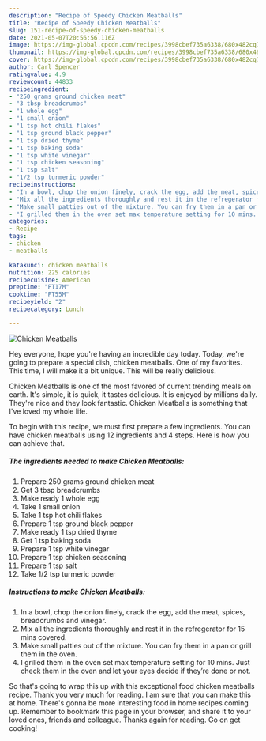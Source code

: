 ```yaml
---
description: "Recipe of Speedy Chicken Meatballs"
title: "Recipe of Speedy Chicken Meatballs"
slug: 151-recipe-of-speedy-chicken-meatballs
date: 2021-05-07T20:56:56.116Z
image: https://img-global.cpcdn.com/recipes/3998cbef735a6338/680x482cq70/chicken-meatballs-recipe-main-photo.jpg
thumbnail: https://img-global.cpcdn.com/recipes/3998cbef735a6338/680x482cq70/chicken-meatballs-recipe-main-photo.jpg
cover: https://img-global.cpcdn.com/recipes/3998cbef735a6338/680x482cq70/chicken-meatballs-recipe-main-photo.jpg
author: Carl Spencer
ratingvalue: 4.9
reviewcount: 44833
recipeingredient:
- "250 grams ground chicken meat"
- "3 tbsp breadcrumbs"
- "1 whole egg"
- "1 small onion"
- "1 tsp hot chili flakes"
- "1 tsp ground black pepper"
- "1 tsp dried thyme"
- "1 tsp baking soda"
- "1 tsp white vinegar"
- "1 tsp chicken seasoning"
- "1 tsp salt"
- "1/2 tsp turmeric powder"
recipeinstructions:
- "In a bowl, chop the onion finely, crack the egg, add the meat, spices, breadcrumbs and vinegar."
- "Mix all the ingredients thoroughly and rest it in the refregerator for 15 mins covered."
- "Make small patties out of the mixture. You can fry them in a pan or grill them in the oven."
- "I grilled them in the oven set max temperature setting for 10 mins. Just check them in the oven and let your eyes decide if they’re done or not."
categories:
- Recipe
tags:
- chicken
- meatballs

katakunci: chicken meatballs 
nutrition: 225 calories
recipecuisine: American
preptime: "PT17M"
cooktime: "PT55M"
recipeyield: "2"
recipecategory: Lunch

---
```



![Chicken Meatballs](https://img-global.cpcdn.com/recipes/3998cbef735a6338/680x482cq70/chicken-meatballs-recipe-main-photo.jpg)

Hey everyone, hope you're having an incredible day today. Today, we're going to prepare a special dish, chicken meatballs. One of my favorites. This time, I will make it a bit unique. This will be really delicious.

Chicken Meatballs is one of the most favored of current trending meals on earth. It's simple, it is quick, it tastes delicious. It is enjoyed by millions daily. They're nice and they look fantastic. Chicken Meatballs is something that I've loved my whole life.




To begin with this recipe, we must first prepare a few ingredients. You can have chicken meatballs using 12 ingredients and 4 steps. Here is how you can achieve that.

<!--inarticleads1-->

##### The ingredients needed to make Chicken Meatballs:

1. Prepare 250 grams ground chicken meat
1. Get 3 tbsp breadcrumbs
1. Make ready 1 whole egg
1. Take 1 small onion
1. Take 1 tsp hot chili flakes
1. Prepare 1 tsp ground black pepper
1. Make ready 1 tsp dried thyme
1. Get 1 tsp baking soda
1. Prepare 1 tsp white vinegar
1. Prepare 1 tsp chicken seasoning
1. Prepare 1 tsp salt
1. Take 1/2 tsp turmeric powder




<!--inarticleads2-->

##### Instructions to make Chicken Meatballs:

1. In a bowl, chop the onion finely, crack the egg, add the meat, spices, breadcrumbs and vinegar.
1. Mix all the ingredients thoroughly and rest it in the refregerator for 15 mins covered.
1. Make small patties out of the mixture. You can fry them in a pan or grill them in the oven.
1. I grilled them in the oven set max temperature setting for 10 mins. Just check them in the oven and let your eyes decide if they’re done or not.




So that's going to wrap this up with this exceptional food chicken meatballs recipe. Thank you very much for reading. I am sure that you can make this at home. There's gonna be more interesting food in home recipes coming up. Remember to bookmark this page in your browser, and share it to your loved ones, friends and colleague. Thanks again for reading. Go on get cooking!
